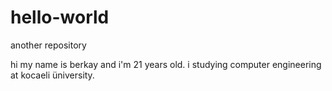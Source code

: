 # hello-world
another repository

hi my name is berkay and i'm 21 years old. i studying computer engineering at kocaeli üniversity.
